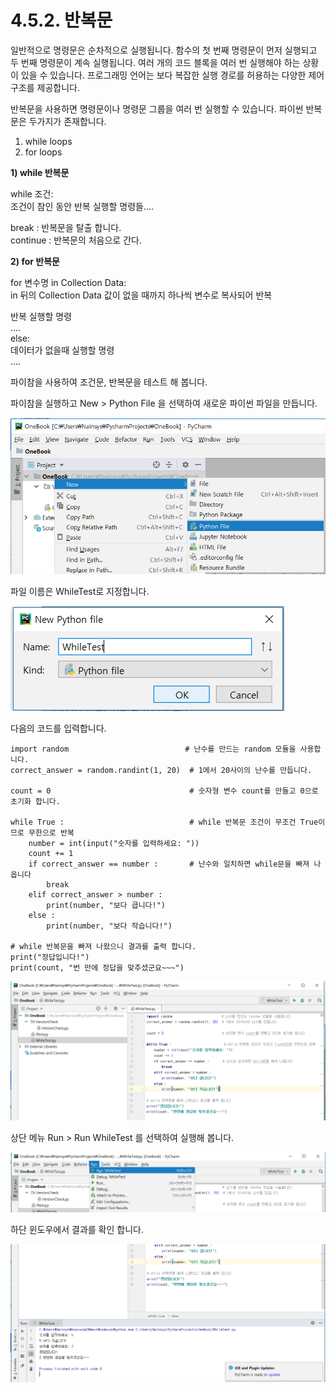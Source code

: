 # 4.5.2. 반복문

일반적으로 명령문은 순차적으로 실행됩니다. 함수의 첫 번째 명령문이 먼저 실행되고 두 번째 명령문이 계속 실행됩니다. 여러 개의 코드 블록을 여러 번 실행해야 하는 상황이 있을 수 있습니다. 프로그래밍 언어는 보다 복잡한 실행 경로를 허용하는 다양한 제어 구조를 제공합니다.

반복문을 사용하면 명령문이나 명령문 그룹을 여러 번 실행할 수 있습니다. 파이썬 반복문은 두가지가 존재합니다.

1. while loops
2. for loops

**1) while 반복문**

while 조건:\
조건이 참인 동안 반복 실행할 명령들....

break : 반복문을 탈출 합니다.\
continue : 반복문의 처음으로 간다.

**2) for 반복문**

for 변수명 in Collection Data:\
in 뒤의 Collection Data 값이 없을 때까지 하나씩 변수로 복사되어 반복

반복 실행할 명령\
....\
else:\
데이터가 없을때 실행할 명령\
....

파이참을 사용하여 조건문, 반복문을 테스트 해 봅니다.

파이참을 실행하고 New > Python File 을 선택하여 새로운 파이썬 파일을 만듭니다.

![](../../.gitbook/assets/3520.png)

파일 이름은 WhileTest로 지정합니다.

![](../../.gitbook/assets/3521.png)

다음의 코드를 입력합니다.

```
import random                          # 난수를 만드는 random 모듈을 사용합니다.
correct_answer = random.randint(1, 20)  # 1에서 20사이의 난수를 만듭니다.

count = 0                               # 숫자형 변수 count를 만들고 0으로 초기화 합니다.

while True :                            # while 반복문 조건이 무조건 True이므로 무한으로 반복
    number = int(input("숫자를 입력하세요: "))
    count += 1
    if correct_answer == number :       # 난수와 일치하면 while문을 빠져 나옵니다
        break
    elif correct_answer > number :
        print(number, "보다 큽니다!")
    else :
        print(number, "보다 작습니다!")

# while 반복문을 빠져 나왔으니 결과를 출력 합니다.
print("정답입니다!")
print(count, "번 만에 정답을 맞추셨군요~~~")
```

![](../../.gitbook/assets/3523.png)

상단 메뉴 Run > Run WhileTest 를 선택하여 실행해 봅니다.

![](../../.gitbook/assets/3524.png)

하단 윈도우에서 결과를 확인 합니다.

![](../../.gitbook/assets/3525.png)
